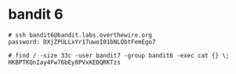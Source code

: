 # bandit 6

    # ssh bandit6@bandit.labs.overthewire.org
    password: DXjZPULLxYr17uwoI01bNLQbtFemEgo7

    # find / -size 33c -user bandit7 -group bandit6 -exec cat {} \;
    HKBPTKQnIay4Fw76bEy8PVxKEDQRKTzs

